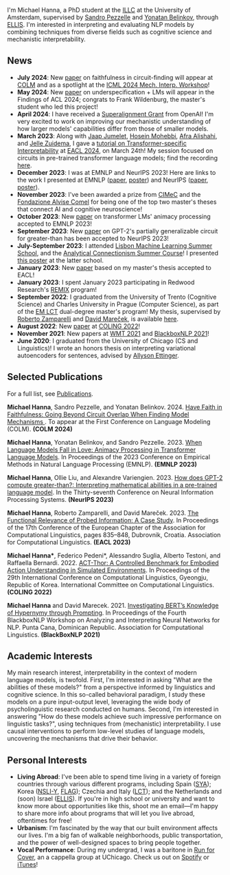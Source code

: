 I'm Michael Hanna, a PhD student at the [ILLC](https://www.illc.uva.nl/) at the University of Amsterdam, supervised by [Sandro Pezzelle](https://sandropezzelle.github.io/) and [Yonatan Belinkov](https://www.cs.technion.ac.il/~belinkov/), through [ELLIS](https://ellis.eu/projects/interpreting-nlp-models-through-the-lens-of-cognition-and-linguistics). I'm interested in interpreting and evaluating NLP models by combining techniques from diverse fields such as cognitive science and mechanistic interpretability.

## News
- **July 2024**: New [paper](https://arxiv.org/abs/2403.17806) on faithfulness in circuit-finding will appear at [COLM](https://colmweb.org/) and as a spotlight at the [ICML 2024 Mech. Interp. Workshop](https://icml2024mi.pages.dev/)!
- **May 2024**: New [paper](https://arxiv.org/abs/2402.12486) on underspecification + LMs will appear in the Findings of ACL 2024; congrats to Frank Wildenburg, the master's student who led this project!
- **April 2024**: I have received a [Superalignment Grant](https://openai.com/blog/superalignment-fast-grants) from OpenAI! I'm very excited to work on improving our mechanistic understanding of how larger models' capabilities differ from those of smaller models.
- **March 2023**: Along with [Jaap Jumelet](https://jumelet.ai/), [Hosein Mohebbi](https://hmohebbi.github.io/), [Afra Alishahi](https://afra.alishahi.name/), and [Jelle Zuidema](https://staff.fnwi.uva.nl/w.zuidema/), I gave a [tutorial on Transformer-specific Interpretability](https://projects.illc.uva.nl/indeep/tutorial/) at [EACL 2024](https://2024.eacl.org/), on March 24th! My session focused on circuits in pre-trained transformer language models; find the recording [here](https://youtu.be/qno_Y_qpTrc).
- **December 2023**: I was at EMNLP and NeurIPS 2023! Here are links to the work I presented at EMNLP ([paper](https://arxiv.org/abs/2310.15004), [poster](https://hannamw.github.io/papers/emnlp2023_animacy_poster.pdf)) and NeurIPS ([paper](http://arxiv.org/abs/2305.00586), [poster](https://hannamw.github.io/papers/NeurIPS2023_poster.pdf)).
- **November 2023**: I've been awarded a prize from [CIMeC](https://www.cimec.unitn.it/en) and the [Fondazione Alvise Comel](https://agiati.org/fondazione-alvise-comel) for being one of the top two master's theses that connect AI and cognitive neuroscience!
- **October 2023**: New [paper](https://arxiv.org/abs/2310.15004) on transformer LMs' animacy processing accepted to EMNLP 2023!
- **September 2023**: New [paper](http://arxiv.org/abs/2305.00586) on GPT-2's partially generalizable circuit for greater-than has been accepted to NeurIPS 2023!
- **July-September 2023**: I attended [Lisbon Machine Learning Summer School](http://lxmls.it.pt/2023/), and the [Analytical Connectionism Summer Course](https://www.ucl.ac.uk/gatsby/analytical-connectionism-2023)! I presented [this poster](https://hannamw.github.io/papers/ac2023_poster.pdf) at the latter school.
- **January 2023**: New [paper](https://aclanthology.org/2023.eacl-main.58/) based on my master's thesis accepted to EACL!
- **January 2023**: I spent January 2023 participating in Redwood Research's [REMIX](https://www.redwoodresearch.org/remix) program!
- **September 2022**: I graduated from the University of Trento (Cognitive Science) and Charles University in Prague (Computer Science), as part of the [EM LCT](https://lct-master.org/) dual-degree master's program! My thesis, supervised by [Roberto Zamparelli](https://webapps.unitn.it/du/en/Persona/PER0001015/Curriculum) and [David Mareček](https://ufal.mff.cuni.cz/david-marecek), is available [here](https://hannamw.github.io/papers/thesis_michael_hanna.pdf).
- **August 2022**: New [paper](https://aclanthology.org/2022.coling-1.495/) at [COLING 2022](https://coling2022.org/)!
- **November 2021**: New papers at [WMT 2021](https://aclanthology.org/2021.wmt-1.59/) and [BlackboxNLP 2021](https://aclanthology.org/2021.blackboxnlp-1.20/)!
- **June 2020**: I graduated from the University of Chicago (CS and Linguistics)! I wrote an honors thesis on interpreting variational autoencoders for sentences, advised by [Allyson Ettinger](https://aetting.github.io/).

## Selected Publications 
For a full list, see [Publications](https://hannamw.github.io/publications/). 

**Michael Hanna**, Sandro Pezzelle, and Yonatan Belinkov. 2024. [Have Faith in Faithfulness: Going Beyond Circuit Overlap When Finding Model Mechanisms
](https://arxiv.org/abs/2403.17806). To appear at the First Conference on Language Modeling (COLM). **(COLM 2024)**

**Michael Hanna**, Yonatan Belinkov, and Sandro Pezzelle. 2023. [When Language Models Fall in Love: Animacy Processing in Transformer Language Models](https://aclanthology.org/2023.emnlp-main.744/). In Proceedings of the 2023 Conference on Empirical Methods in Natural Language Processing (EMNLP). **(EMNLP 2023)**

**Michael Hanna**, Ollie Liu, and Alexandre Variengien. 2023. [How does GPT-2 compute greater-than?: Interpreting mathematical abilities in a pre-trained language model](http://arxiv.org/abs/2305.00586). In the Thirty-seventh Conference on Neural Information Processing Systems. **(NeurIPS 2023)**

**Michael Hanna**, Roberto Zamparelli, and David Mareček. 2023. [The Functional Relevance of Probed Information: A Case Study](https://aclanthology.org/2023.eacl-main.58/). In Proceedings of the 17th Conference of the European Chapter of the Association for Computational Linguistics, pages 835–848, Dubrovnik, Croatia. Association for Computational Linguistics. **(EACL 2023)**

**Michael Hanna\***, Federico Pedeni\*, Alessandro Suglia, Alberto Testoni, and Raffaella Bernardi. 2022. [ACT-Thor: A Controlled Benchmark for Embodied Action Understanding in Simulated Environments](https://aclanthology.org/2022.coling-1.495/). In Proceedings of the 29th International Conference on Computational Linguistics, Gyeongju, Republic of Korea. International Committee on Computational Linguistics. **(COLING 2022)**

**Michael Hanna** and David Marecek. 2021. [Investigating BERT’s Knowledge of Hypernymy through Prompting](https://aclanthology.org/2021.blackboxnlp-1.20/). In Proceedings of the Fourth BlackboxNLP Workshop on Analyzing and Interpreting Neural Networks for NLP. Punta Cana, Dominican Republic. Association for Computational Linguistics. **(BlackBoxNLP 2021)**

## Academic Interests
My main research interest, interpretability in the context of modern language models, is twofold. First, I'm interested in asking "What are the abilities of these models?" from a perspective informed by linguistics and cognitive science. In this so-called behavioral paradigm, I study these models on a pure input-output level, leveraging the wide body of psycholinguistic research conducted on humans. Second, I'm interested in answering "How do these models achieve such impressive performance on linguistic tasks?", using techniques from (mechanistic) interpretability. I use causal interventions to perform low-level studies of language models, uncovering the mechanisms that drive their behavior.

## Personal Interests
- **Living Abroad**: I've been able to spend time living in a variety of foreign countries through various different programs, including Spain ([SYA](https://www.sya.org/)); Korea ([NSLI-Y](https://www.nsliforyouth.org/), [FLAG](https://study-abroad.uchicago.edu/summer-grant/foreign-language-acquisition-grant-flag)); Czechia and Italy ([LCT](https://lct-master.org/)); and the Netherlands and (soon) Israel ([ELLIS](https://ellis.eu/)). If you're in high school or university and want to know more about opportunities like this, shoot me an email—I'm happy to share more info about programs that will let you live abroad, oftentimes for free!
- **Urbanism**: I'm fascinated by the way that our built environment affects our lives. I'm a big fan of walkable neighborhoods, public transportation, and the power of well-designed spaces to bring people together.
- **Vocal Performance**: During my undergrad, I was a baritone in [Run for Cover](http://runforcover.uchicago.edu/), an a cappella group at UChicago. Check us out on [Spotify](https://play.spotify.com/artist/1WN22dBwn6fM3biZufox5W) or [iTunes](https://itunes.apple.com/us/artist/run-for-cover/id848631625)!
